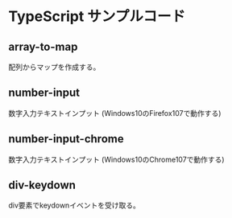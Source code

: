 # TypeScript サンプルコード

## array-to-map
配列からマップを作成する。

## number-input
数字入力テキストインプット (Windows10のFirefox107で動作する)

## number-input-chrome
数字入力テキストインプット (Windows10のChrome107で動作する)

## div-keydown
div要素でkeydownイベントを受け取る。
